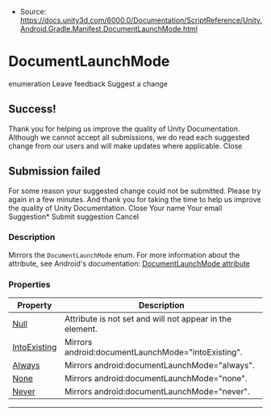 * Source: https://docs.unity3d.com/6000.0/Documentation/ScriptReference/Unity.Android.Gradle.Manifest.DocumentLaunchMode.html

# DocumentLaunchMode
enumeration
Leave feedback
Suggest a change
## Success!
Thank you for helping us improve the quality of Unity Documentation. Although we cannot accept all submissions, we do read each suggested change from our users and will make updates where applicable.
Close
## Submission failed
For some reason your suggested change could not be submitted. Please <a>try again</a> in a few minutes. And thank you for taking the time to help us improve the quality of Unity Documentation.
Close
Your name Your email Suggestion* Submit suggestion
Cancel
### Description
Mirrors the ` DocumentLaunchMode ` enum.
For more information about the attribute, see Android's documentation: [DocumentLaunchMode attribute](https://developer.android.com/guide/topics/manifest/activity-element#dlmode)
### Properties
Property | Description  
---|---  
[Null](https://docs.unity3d.com/6000.0/Documentation/ScriptReference/Unity.Android.Gradle.Manifest.DocumentLaunchMode.Null.html) | Attribute is not set and will not appear in the element.  
[IntoExisting](https://docs.unity3d.com/6000.0/Documentation/ScriptReference/Unity.Android.Gradle.Manifest.DocumentLaunchMode.IntoExisting.html) | Mirrors android:documentLaunchMode="intoExisting".  
[Always](https://docs.unity3d.com/6000.0/Documentation/ScriptReference/Unity.Android.Gradle.Manifest.DocumentLaunchMode.Always.html) | Mirrors android:documentLaunchMode="always".  
[None](https://docs.unity3d.com/6000.0/Documentation/ScriptReference/Unity.Android.Gradle.Manifest.DocumentLaunchMode.None.html) | Mirrors android:documentLaunchMode="none".  
[Never](https://docs.unity3d.com/6000.0/Documentation/ScriptReference/Unity.Android.Gradle.Manifest.DocumentLaunchMode.Never.html) | Mirrors android:documentLaunchMode="never".  
* * *
